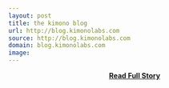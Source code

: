 ```yaml
---
layout: post
title: the kimono blog
url: http://blog.kimonolabs.com
source: http://blog.kimonolabs.com
domain: blog.kimonolabs.com
image: 
---
```


<p></p>
<center><p><a href="http://blog.kimonolabs.com" style='padding:25px; font-sze:18px; font-weight: bold;'>Read Full Story</a></p></center>
